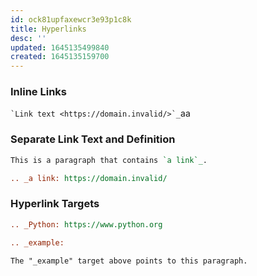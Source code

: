```yaml
---
id: ock81upfaxewcr3e93p1c8k
title: Hyperlinks
desc: ''
updated: 1645135499840
created: 1645135159700
---
```


### Inline Links

`` `Link text <https://domain.invalid/>`_ ``aa

### Separate Link Text and Definition

```rst
This is a paragraph that contains `a link`_.

.. _a link: https://domain.invalid/
```

### Hyperlink Targets

```rst
.. _Python: https://www.python.org

.. _example:

The "_example" target above points to this paragraph.
```
